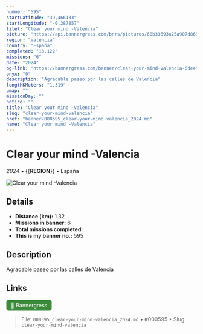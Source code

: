```yaml
---
nummer: "595"
startLatitude: "39,466133"
startLongitude: "-0,387857"
titel: "Clear your mind -Valencia"
picture: "https://api.bannergress.com/bnrs/pictures/60b33693a25a907d8635e803d0a96741"
region: "València"
country: "España"
completed: "13.122"
missions: "6"
date: "2024"
bg-link: "https://bannergress.com/banner/clear-your-mind-valencia-6de4"
onyx: "0"
description: "Agradable paseo por las calles de Valencia"
lengthKMeters: "1,319"
umap: ""
missionDay: ""
notice: ""
title: "Clear your mind -Valencia"
slug: "clear-your-mind-valencia"
href: "banner/000595_clear-your-mind-valencia_2024.md"
name: "Clear your mind -Valencia"
---
```

# Clear your mind -Valencia

*2024* • {{__REGION__}} • España

![Clear your mind -Valencia](https://api.bannergress.com/bnrs/pictures/60b33693a25a907d8635e803d0a96741)



## Details
- **Distance (km):** 1.32
- **Missions in banner:** 6
- **Total missions completed:** 
- **This is my banner no.:** 595



## Description
Agradable paseo por las calles de Valencia



## Links
<a href="https://bannergress.com/banner/clear-your-mind-valencia-6de4" target="_blank" style="display:inline-block;margin-right:8px;padding:6px 12px;background:#3c8b3c;color:#fff;text-decoration:none;border-radius:6px;">🔗 Bannergress</a>



> File: `000595_clear-your-mind-valencia_2024.md` • #000595 • Slug: `clear-your-mind-valencia`
